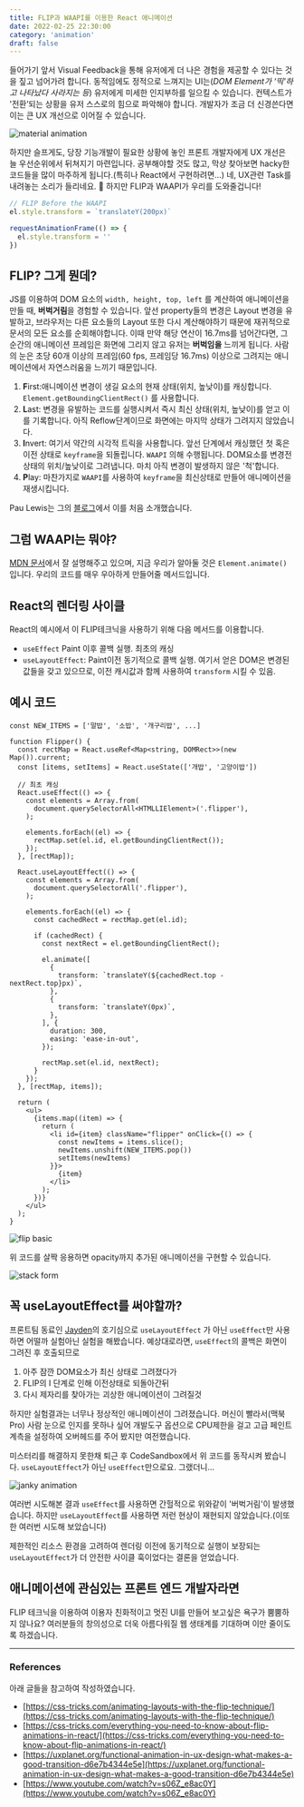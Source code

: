 ```yaml
---
title: FLIP과 WAAPI를 이용한 React 애니메이션
date: 2022-02-25 22:30:00
category: 'animation'
draft: false
---
```


들어가기 앞서 Visual Feedback을 통해 유저에게 더 나은 경험을 제공할 수 있다는 것을 짚고 넘어가려 합니다. 동적임에도 정적으로 느껴지는 UI는(_DOM Element가 ‘띡'하고 나타났다 사라지는 등_) 유저에게 미세한 인지부하를 일으킬 수 있습니다. 컨텍스트가 '전환’되는 상황을 유저 스스로의 힘으로 파악해야 합니다. 개발자가 조금 더 신경쓴다면 이는 큰 UX 개선으로 이어질 수 있습니다.

![material animation](./images/material_animation.gif)

하지만 슬프게도, 당장 기능개발이 필요한 상황에 놓인 프론트 개발자에게 UX 개선은 늘 우선순위에서 뒤쳐지기 마련입니다. 공부해야할 것도 많고, 막상 찾아보면 hacky한 코드들을 많이 마주하게 됩니다.(특히나 React에서 구현하려면…) 네, UX관련 Task를 내려놓는 소리가 들리네요. 🙁 하지만 FLIP과 WAAPI가 우리를 도와줄겁니다!

```jsx
// FLIP Before the WAAPI
el.style.transform = `translateY(200px)`

requestAnimationFrame(() => {
  el.style.transform = ''
})
```

## FLIP? 그게 뭔데?

JS를 이용하여 DOM 요소의 `width, height, top, left` 를 계산하여 애니메이션을 만들 때, **버벅거림**을 경험할 수 있습니다. 앞선 property들의 변경은 Layout 변경을 유발하고, 브라우저는 다른 요소들의 Layout 또한 다시 계산해야하기 때문에 재귀적으로 문서의 모든 요소를 순회해야합니다. 이때 만약 해당 연산이 16.7ms를 넘어간다면, 그순간의 애니메이션 프레임은 화면에 그리지 않고 유저는 **버벅임을** 느끼게 됩니다. 사람의 눈은 초당 60개 이상의 프레임(60 fps, 프레임당 16.7ms) 이상으로 그려지는 애니메이션에서 자연스러움을 느끼기 때문입니다.

1. **F**irst:애니메이션 변경이 생길 요소의 현재 상태(위치, 높낮이)를 캐싱합니다. `Element.getBoundingClientRect()` 를 사용합니다.
2. **L**ast: 변경을 유발하는 코드를 실행시켜서 즉시 최신 상태(위치, 높낮이)를 얻고 이를 기록합니다. 아직 Reflow단계이므로 화면에는 마지막 상태가 그려지지 않았습니다.
3. **I**nvert: 여기서 약간의 시각적 트릭을 사용합니다. 앞선 단계에서 캐싱했던 첫 혹은 이전 상태로 `keyframe`을 되돌립니다. `WAAPI` 의해 수행됩니다. DOM요소를 변경전 상태의 위치/높낮이로 그려냅니다. 마치 아직 변경이 발생하지 않은 '척'합니다.
4. **P**lay: 마찬가지로 `WAAPI`를 사용하여 `keyframe`을 최신상태로 만들어 애니메이션을 재생시킵니다.

Pau Lewis는 그의 [블로그](https://aerotwist.com/blog/flip-your-animations/)에서 이를 처음 소개했습니다.

## 그럼 WAAPI는 뭐야?

[MDN 문서](https://developer.mozilla.org/en-US/docs/Web/API/Web_Animations_API)에서 잘 설명해주고 있으며, 지금 우리가 알아둘 것은 `Element.animate()` 입니다. 우리의 코드를 매우 우아하게 만들어줄 메서드입니다.

## React의 렌더링 사이클

React의 예시에서 이 FLIP테크닉을 사용하기 위해 다음 메서드를 이용합니다.

- `useEffect` Paint 이후 콜백 실행. 최초의 캐싱
- `useLayoutEffect`: Paint이전 동기적으로 콜백 실행. 여기서 얻은 DOM은 변경된 값들을 갖고 있으므로, 이전 캐시값과 함께 사용하여 `transform` 시킬 수 있음.

## 예시 코드

```tsx
const NEW_ITEMS = ['말밥', '소밥', '개구리밥', ...]

function Flipper() {
  const rectMap = React.useRef<Map<string, DOMRect>>(new Map()).current;
  const [items, setItems] = React.useState(['개밥', '고양이밥'])

  // 최초 캐싱
  React.useEffect(() => {
    const elements = Array.from(
      document.querySelectorAll<HTMLLIElement>('.flipper'),
    );

    elements.forEach((el) => {
      rectMap.set(el.id, el.getBoundingClientRect());
    });
  }, [rectMap]);

  React.useLayoutEffect(() => {
    const elements = Array.from(
      document.querySelectorAll('.flipper'),
    );

    elements.forEach((el) => {
      const cachedRect = rectMap.get(el.id);

      if (cachedRect) {
        const nextRect = el.getBoundingClientRect();

        el.animate([
          {
            transform: `translateY(${cachedRect.top - nextRect.top}px)`,
          },
          {
            transform: `translateY(0px)`,
          },
        ], {
          duration: 300,
          easing: 'ease-in-out',
        });

        rectMap.set(el.id, nextRect);
      }
    });
  }, [rectMap, items]);

  return (
    <ul>
      {items.map((item) => {
        return (
          <li id={item} className="flipper" onClick={() => {
            const newItems = items.slice();
            newItems.unshift(NEW_ITEMS.pop())
            setItems(newItems)
          }}>
            {item}
          </li>
        );
      })}
    </ul>
  );
}
```

![flip basic](./images/animation_sample.gif)

위 코드를 살짝 응용하면 opacity까지 추가된 애니메이션을 구현할 수 있습니다.

![stack form](./images/stackform.gif)

## 꼭 useLayoutEffect를 써야할까?

프론트팀 동료인 [Jayden](https://github.com/parkoon)의 호기심으로 `useLayoutEffect` 가 아닌 `useEffect`만 사용하면 어떨까 실험아닌 실험을 해봤습니다. 예상대로라면, `useEffect`의 콜백은 화면이 그려진 후 호출되므로

1. 아주 잠깐 DOM요소가 최신 상태로 그려졌다가
1. FLIP의 I 단계로 인해 이전상태로 되돌아간뒤
1. 다시 제자리를 찾아가는 괴상한 애니메이션이 그려질것

하지만 실험결과는 너무나 정상적인 애니메이션이 그려졌습니다. 머신이 빨라서(맥북 Pro) 사람 눈으로 인지를 못하나 싶어 개발도구 옵션으로 CPU제한을 걸고 고급 페인트 계측을 설정하여 오버헤드를 주어 봤지만 여전했습니다.

미스터리를 해결하지 못한채 퇴근 후 CodeSandbox에서 위 코드를 동작시켜 봤습니다. `useLayoutEffect`가 아닌 `useEffect`만으로요. 그랬더니...

![janky animation](./images/janky.gif)

여러번 시도해본 결과 `useEffect`를 사용하면 간헐적으로 위와같이 '버벅거림'이 발생했습니다. 하지만 `useLayoutEffect`를 사용하면 저런 현상이 재현되지 않았습니다.(이또한 여러번 시도해 보았습니다)

제한적인 리소스 환경을 고려하여 렌더링 이전에 동기적으로 실행이 보장되는 `useLayoutEffect`가 더 안전한 사이클 훅이었다는 결론을 얻었습니다.

## 애니메이션에 관심있는 프론트 엔드 개발자라면

FLIP 테크닉을 이용하여 이용자 친화적이고 멋진 UI를 만들어 보고싶은 욕구가 뿜뿜하지 않나요? 여러분들의 창의성으로 더욱 아름다워질 웹 생태계를 기대하며 이만 줄이도록 하겠습니다.

---

### References

아래 글들을 참고하여 작성하였습니다.

- [https://css-tricks.com/animating-layouts-with-the-flip-technique/](https://css-tricks.com/animating-layouts-with-the-flip-technique/)
- [https://css-tricks.com/everything-you-need-to-know-about-flip-animations-in-react/](https://css-tricks.com/everything-you-need-to-know-about-flip-animations-in-react/)
- [https://uxplanet.org/functional-animation-in-ux-design-what-makes-a-good-transition-d6e7b4344e5e](https://uxplanet.org/functional-animation-in-ux-design-what-makes-a-good-transition-d6e7b4344e5e)
- [https://www.youtube.com/watch?v=s06Z_e8ac0Y](https://www.youtube.com/watch?v=s06Z_e8ac0Y)
